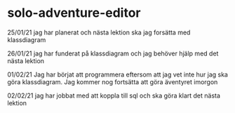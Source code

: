 # solo-adventure-editor

25/01/21
jag har planerat och nästa lektion ska jag forsätta med klassdiagram

26/01/21
jag har funderat på klassdiagram och jag behöver hjälp med det nästa lektion

01/02/21
Jag har börjat att programmera eftersom att jag vet inte hur jag ska göra klassdiagram. Jag kommer nog fortsätta att göra äventyret imorgon

02/02/21
jag har jobbat med att koppla till sql och ska göra klart det nästa lektion
